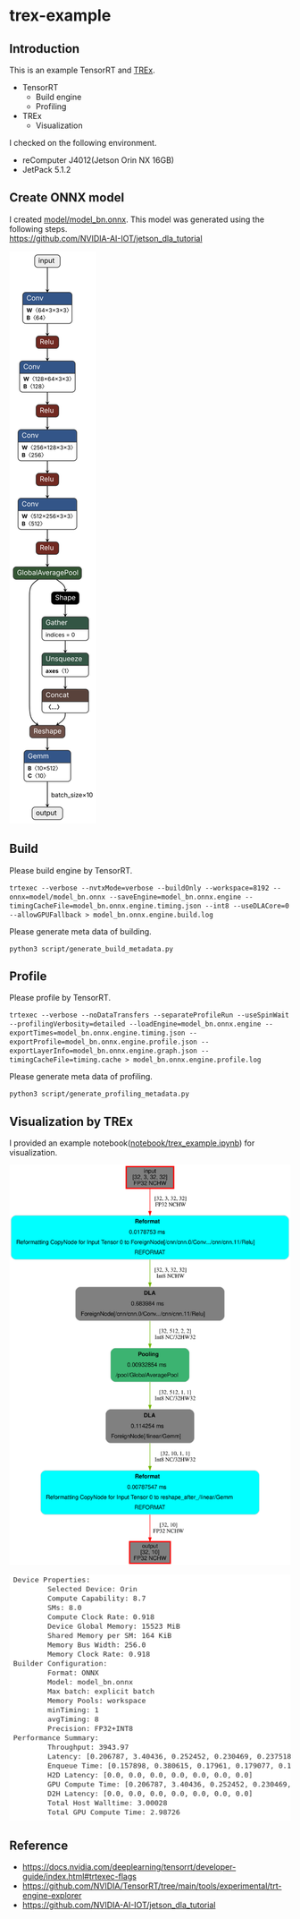 # trex-example

## Introduction

This is an example TensorRT and [TREx](https://developer.nvidia.com/blog/exploring-tensorrt-engines-with-trex/).

- TensorRT
  - Build engine
  - Profiling
- TREx
  - Visualization

I checked on the following environment.

- reComputer J4012(Jetson Orin NX 16GB)
- JetPack 5.1.2

## Create ONNX model

I created [model/model_bn.onnx](model/model_bn.onnx). This model was generated using the following steps.  
<https://github.com/NVIDIA-AI-IOT/jetson_dla_tutorial>

![](image/model_bn.onnx.svg)

## Build

Please build engine by TensorRT.

```shell
trtexec --verbose --nvtxMode=verbose --buildOnly --workspace=8192 --onnx=model/model_bn.onnx --saveEngine=model_bn.onnx.engine --timingCacheFile=model_bn.onnx.engine.timing.json --int8 --useDLACore=0 --allowGPUFallback > model_bn.onnx.engine.build.log
```

Please generate meta data of building.

```shell
python3 script/generate_build_metadata.py
```

## Profile

Please profile by TensorRT.

```shell
trtexec --verbose --noDataTransfers --separateProfileRun --useSpinWait --profilingVerbosity=detailed --loadEngine=model_bn.onnx.engine --exportTimes=model_bn.onnx.engine.timing.json --exportProfile=model_bn.onnx.engine.profile.json --exportLayerInfo=model_bn.onnx.engine.graph.json --timingCacheFile=timing.cache > model_bn.onnx.engine.profile.log
```

Please generate meta data of profiling.

```shell
python3 script/generate_profiling_metadata.py
```

## Visualization by TREx

I provided an example notebook([notebook/trex_example.ipynb](notebook/trex_example.ipynb)) for visualization.

![](image/model_bn.svg)

![](image/summary.png)

## Reference

- <https://docs.nvidia.com/deeplearning/tensorrt/developer-guide/index.html#trtexec-flags>
- <https://github.com/NVIDIA/TensorRT/tree/main/tools/experimental/trt-engine-explorer>
- <https://github.com/NVIDIA-AI-IOT/jetson_dla_tutorial>

